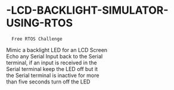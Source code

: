 # -LCD-BACKLIGHT-SIMULATOR-USING-RTOS

      Free RTOS Challenge    
Mimic a backlight LED for an LCD Screen     
Echo any Serial Input back to the Serial   
terminal, if an input is received in the    
Serial terminal keep the LED off but it    
the Serial terminal is inactive for more    
than five seconds turn off the LED 
